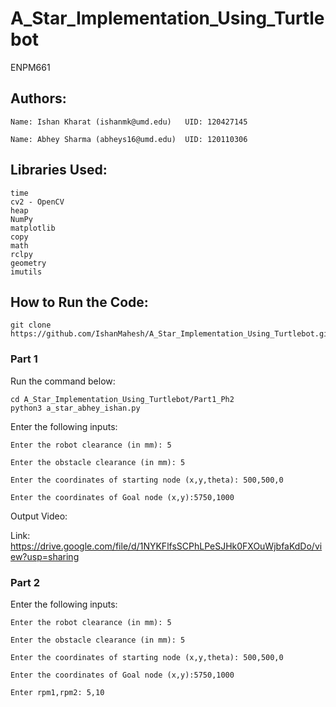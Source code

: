# A_Star_Implementation_Using_Turtlebot
ENPM661


## Authors:

    Name: Ishan Kharat (ishanmk@umd.edu)   UID: 120427145

    Name: Abhey Sharma (abheys16@umd.edu)  UID: 120110306




## Libraries Used:

    time
    cv2 - OpenCV
    heap
    NumPy
    matplotlib
    copy
    math
    rclpy
    geometry
    imutils
    



## How to Run the Code:

    git clone https://github.com/IshanMahesh/A_Star_Implementation_Using_Turtlebot.git

### Part 1

Run the command below:

    cd A_Star_Implementation_Using_Turtlebot/Part1_Ph2
    python3 a_star_abhey_ishan.py

Enter the following inputs:
    
    Enter the robot clearance (in mm): 5
    
    Enter the obstacle clearance (in mm): 5
    
    Enter the coordinates of starting node (x,y,theta): 500,500,0
    
    Enter the coordinates of Goal node (x,y):5750,1000
    

Output Video:

Link: https://drive.google.com/file/d/1NYKFlfsSCPhLPeSJHk0FXOuWjbfaKdDo/view?usp=sharing


### Part 2


Enter the following inputs:
    
    Enter the robot clearance (in mm): 5
    
    Enter the obstacle clearance (in mm): 5
    
    Enter the coordinates of starting node (x,y,theta): 500,500,0
    
    Enter the coordinates of Goal node (x,y):5750,1000
    
    Enter rpm1,rpm2: 5,10



    
